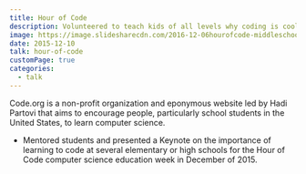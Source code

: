 ```yaml
---
title: Hour of Code
description: Volunteered to teach kids of all levels why coding is cool and how to get started.
image: https://image.slidesharecdn.com/2016-12-06hourofcode-middleschool-171116001425/95/hour-of-code-2016-middle-school-1-638.jpg?cb=1510971722
date: 2015-12-10
talk: hour-of-code
customPage: true
categories:
  - talk
---
```


Code.org is a non-profit organization and eponymous website led by Hadi Partovi that aims to encourage people, particularly school students in the United States, to learn computer science.

- Mentored students and presented a Keynote on the importance of learning to code at several elementary or high schools for the Hour of Code computer science education week in December of 2015.
